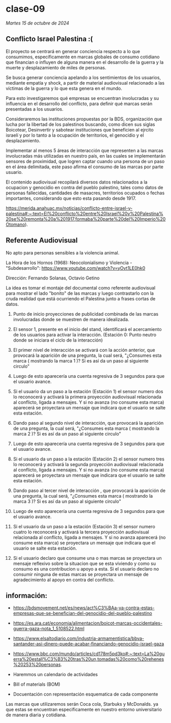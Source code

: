 # clase-09
*Martes 15 de octubre de 2024*

## Conflicto Israel Palestina :(

El proyecto se centrará en generar conciencia respecto a lo que consumimos, específicamente en marcas globales de consumo cotidiano que financian o influyen de alguna manera en el desarrollo de la guerra y la muerte y desplazamiento de miles de personas.

Se busca generar conciencia apelando a los sentimientos de los usuarios, mediante empatía y shock, a partir de material audiovisual relacionado a las víctimas de la guerra y lo que esta genera en el mundo.

Para esto investigaremos qué empresas se encuentran involucradas y su influencia en el desarrollo del conflicto, para definir qué marcas serán presentadas a los usuarios. 

Consideraremos las instituciones propuestas por la BDS, organización que lucha por la libertad de los palestinos buscando, como dicen sus siglas Boicotear, Desinvertir y sabotear instituciones que beneficien al ejrcito israelí y por lo tanto a la ocupación de territorios, el genocidio y el desplazamiento.

Implementar al menos 5 áreas de interacción que representen a las marcas involucradas más utilizadas en nuestro país, en las cuales se implementarán sensores de proximidad, que logren captar cuando una persona de un paso en el área delimitada, este paso afirma el consumo de las marcas por parte usuario.

El contenido audiovisual recopilará diversos datos relacionados a la ocupacion y genocidio en contra del pueblo palestino, tales como datos de personas fallecidas, cantidades de masacres, territorios ocupados o fechas importantes, considerando que esto esta pasando desde 1917.

https://merida.anahuac.mx/noticias/conflicto-entre-israel-y-palestina#:~:text=El%20conflicto%20entre%20Israel%20y%20Palestina%20se%20remonta%20a%201917,formaba%20parte%20del%20Imperio%20Otomano). 

## Referente Audiovisual
No apto para personas sensibles a la violencia animal.

La Hora de los Hornos (1968): Neocolonialismo y Violencia - "Subdesarrollo":
https://www.youtube.com/watch?v=yOvt1LE0hk0
  
Dirección: Fernando Solanas, Octavio Getino

La idea es tomar el montaje del documental como referente audiovisual para mostrar el lado "bonito" de las marcas y luego contrastarlo con la cruda realidad que está ocurriendo el Palestina junto a frases cortas de datos.


1. Punto de inicio proyecciones de publicidad combinada de las marcas involucradas donde se muestren de manera idealizada.

2. El sensor 1, presente en el inicio del stand, identificará el acercamiento de los usuarios para activar la interacción. (Estación 0: Punto neutro donde se iniciara el ciclo de la interacción)

3. El primer nivel de interacción se activará con la acción anterior, que provocará la aparición de una pregunta, la cual será, "¿Consumes esta marca ( mostrando la marca 1 )? Si es así da un paso al siguiente circulo"

4. Luego de esto aparecería una cuenta regresiva de 3 segundos para que el usuario avance.

5. Si el usuario da un paso  a la estación (Estación 1) el sensor numero dos lo reconocerá y activará la primera proyección audiovisual relacionada al conflicto, ligada a mensajes. Y si no avanza (no consume esta marca) aparecerá  se proyectara un mensaje que indicara que el usuario se salte esta estación.

6. Dando paso al segundo  nivel de interacción, que provocará la aparición de una pregunta, la cual será, "¿Consumes esta marca ( mostrando la marca 2 )? Si es así da un paso al siguiente circulo"

7. Luego de esto aparecería una cuenta regresiva de 3 segundos para que el usuario avance.

8. Si el usuario da un paso  a la estación (Estación 2) el sensor numero tres lo reconocerá y activará la segunda proyección audiovisual relacionada al conflicto, ligada a mensajes. Y si no avanza (no consume esta marca) aparecerá se proyectara un mensaje que indicara que el usuario se salte esta estación.

9. Dando paso al tercer  nivel de interacción , que provocará la aparición de una pregunta, la cual será, "¿Consumes esta marca ( mostrando la marca 3 )? Si es así da un paso al siguiente circulo"

10. Luego de esto aparecería una cuenta regresiva de 3 segundos para que el usuario avance.

11. Si el usuario da un paso  a la estación (Estación 3) el sensor numero cuatro lo reconocerá y activará la tercera proyección audiovisual relacionada al conflicto, ligada a mensajes. Y si no avanza aparecerá (no consume esta marca) se proyectara un mensaje que indicara que el usuario se salte esta estación.

12. Si el usuario declaro que consume una o mas marcas se proyectara un mensaje reflexivo sobre la situacion que se esta viviendo y como su consumo es una contribucion u apoyo a esta. Si el usuario declaro no consumir ninguna de estas marcas se proyectara un mensaje de agradecimiento al apoyo en contra del conflicto.

## información: 

- https://bdsmovement.net/es/news/act%C3%BAa-ya-contra-estas-empresas-que-se-benefician-del-genocidio-del-pueblo-palestino  
- https://es.ara.cat/economia/alimentacion/boicot-marcas-occidentales-guerra-gaza-nota_1_5108522.html 
- https://www.elsaltodiario.com/industria-armamentistica/bbva-santander-asi-dinero-puede-acabar-financiando-genocidio-israel-gaza 
- https://www.bbc.com/mundo/articles/cd178m5pd3ko#:~:text=La%20guerra%20estall%C3%B3%20tras%20un,tomadas%20como%20rehenes%20253%20personas.

- Haremmos un calendario de actividades
- Bill of materials (BOM)
- Docuentación con representación esquematica de cada componente
 
Las marcas que utilizaremos serán Coca cola, Starbuks y McDonalds.  ya que estas se encuentran especificamente en nuestro entorno universitario de manera diaria y cotidiana.
